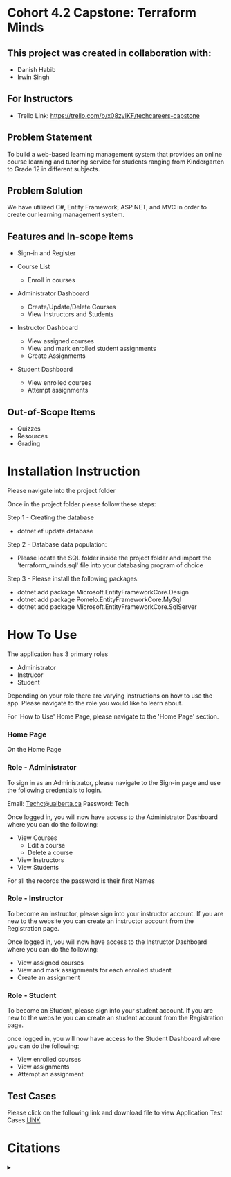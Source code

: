 # Cohort 4.2 Capstone: Terraform Minds 

## This project was created in collaboration with:
- Danish Habib
- Irwin Singh

## For Instructors
- Trello Link: https://trello.com/b/x08zyIKF/techcareers-capstone

## Problem Statement
To build a web-based learning management system that provides an online course learning and tutoring service for students ranging from Kindergarten to Grade 12 in different subjects.

## Problem Solution
We have utilized C#, Entity Framework, ASP.NET, and MVC in order to create our learning management system.

## Features and In-scope items
- Sign-in and Register
- Course List
  - Enroll in courses
- Administrator Dashboard
  - Create/Update/Delete Courses
  - View Instructors and Students

- Instructor Dashboard
  - View assigned courses
  - View and mark enrolled student assignments
  - Create Assignments
  
- Student Dashboard
  - View enrolled courses
  - Attempt assignments
  
## Out-of-Scope Items
- Quizzes
- Resources
- Grading

# Installation Instruction
Please navigate into the project folder

Once in the project folder please follow these steps:

Step 1 - Creating the database
- dotnet ef update database

Step 2 - Database data population:
- Please locate the SQL folder inside the project folder and import the 'terraform_minds.sql' file into your databasing program of choice

Step 3 - Please install the following packages:
- dotnet add package Microsoft.EntityFrameworkCore.Design
- dotnet add package Pomelo.EntityFrameworkCore.MySql
- dotnet add package Microsoft.EntityFrameworkCore.SqlServer

# How To Use
The application has 3 primary roles
- Administrator
- Instrucor
- Student

Depending on your role there are varying instructions on how to use the app.
Please navigate to the role you would like to learn about.

For 'How to Use' Home Page, please navigate to the 'Home Page' section.

### Home Page
On the Home Page

### Role - Administrator
To sign in as an Administrator, please navigate to the Sign-in page
and use the following credentials to login.

Email: Techc@ualberta.ca 
Password: Tech

Once logged in, you will now have access to the Administrator Dashboard where you can do the following:
- View Courses
  - Edit a course
  - Delete a course
- View Instructors
- View Students

For all the records the password is their first Names

### Role - Instructor
To become an instructor, please sign into your instructor account. 
If you are new to the website you can create an instructor account from the Registration page.

Once logged in, you will now have access to the Instructor Dashboard where you can do the following:
- View assigned courses
- View and mark assignments for each enrolled student
- Create an assignment

### Role - Student
To become an Student, please sign into your student account. 
If you are new to the website you can create an student account from the Registration page.

once logged in, you will now have access to the Student Dashboard where you can do the following:
- View enrolled courses
- View assignments
- Attempt an assignment

## Test Cases
Please click on the following link and download file to view Application Test Cases
[LINK](https://github.com/TECHCareers-by-Manpower/capstone-project-dream-imagine/blob/main/TerraformMinds/Project%20Planning/Dream-Imagine_Test_Plan_Documentation.docx)

# Citations
<details>
<summary></summary>
During the lifetime of this project we consulted many online resources. Their list is as follows.
Password Hash and Salt
https://docs.microsoft.com/en-us/aspnet/core/security/anti-request-forgery?view=aspnetcore-5.0
  
https://crackstation.net/hashing-security.htm

https://auth0.com/blog/adding-salt-to-hashing-a-better-way-to-store-passwords/

For Client Side input fields Validation:
https://www.blinkingcaret.com/2016/03/23/manually-use-mvc-client-side-validation/

Regex Expression:
https://regexr.com/3e48o

Login Authentication:
https://www.c-sharpcorner.com/article/authentication-and-authorization-in-asp-net-core-mvc-using-cookie/
https://docs.microsoft.com/en-us/aspnet/core/security/authorization/roles?view=aspnetcore-5.0
https://docs.microsoft.com/en-us/aspnet/core/security/authentication/cookie?view=aspnetcore-2.2#create-an-authentication-cookie-1

Match Email regex:
https://www.dotnetperls.com/regex

Bootstrap: 
https://mdbootstrap.com/docs/jquery/navigation/navbar/
https://getbootstrap.com/docs/5.0/getting-started/introduction/

Button style:
https://bootstrapbay.com/blog/bootstrap-button-styles/

Side bar:
https://www.codeply.com/go/Rgq96HykJ2/sidebar-that-changes-to-navbar

Photo Collage Course Page:
https://pixabay.com/photos/art-chalk-child-childhood-color-3509511/
https://pixabay.com/photos/colour-color-colorful-pencil-316776/
https://unsplash.com/photos/IOzk8YKDhYg

Photo Collage Home page inspired by:
https://tedharrison.ca/

WebAIM contrast checker:
https://webaim.org/resources/contrastchecker/

Images compressed using:
https://tinypng.com/

CSS W3C validator:
https://jigsaw.w3.org/css-validator/

Wireframes done using:
https://www.figma.com/

ERD Drawn using: Drawio
Time Tracking in : Google sheets
</details>


